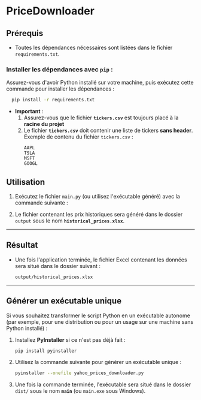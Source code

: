 # PriceDownloader
## Prérequis
- Toutes les dépendances nécessaires sont listées dans le fichier `requirements.txt`.
### Installer les dépendances avec `pip` :
Assurez-vous d'avoir Python installé sur votre machine, puis exécutez cette commande pour installer les dépendances :
```bash
  pip install -r requirements.txt
```
- **Important** : 
  1. Assurez-vous que le fichier **`tickers.csv`** est toujours placé à la **racine du projet**
  2. Le fichier **`tickers.csv`** doit contenir une liste de tickers **sans header**.  
     Exemple de contenu du fichier `tickers.csv` :
     ```csv
     AAPL
     TSLA
     MSFT
     GOOGL
     ```
## Utilisation

1. Exécutez le fichier `main.py` (ou utilisez l'exécutable généré) avec la commande suivante :

2. Le fichier contenant les prix historiques sera généré dans le dossier `output` sous le nom **`historical_prices.xlsx`**.

---
## Résultat

- Une fois l'application terminée, le fichier Excel contenant les données sera situé dans le dossier suivant :
  ```
  output/historical_prices.xlsx
  ```
---

## Générer un exécutable unique

Si vous souhaitez transformer le script Python en un exécutable autonome (par exemple, pour une distribution ou pour un usage sur une machine sans Python installé) :

1. Installez **PyInstaller** si ce n'est pas déjà fait :
   ```bash
   pip install pyinstaller
   ```

2. Utilisez la commande suivante pour générer un exécutable unique :
   ```bash
   pyinstaller --onefile yahoo_prices_downloader.py
   ```

3. Une fois la commande terminée, l'exécutable sera situé dans le dossier `dist/` sous le nom **`main`** (ou `main.exe` sous Windows).
     